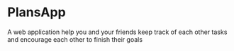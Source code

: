 # PlansApp
A web application help you and your friends keep track of each other tasks and encourage each other to finish their goals
